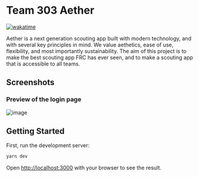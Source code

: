 # Team 303 Aether

[![wakatime](https://wakatime.com/badge/user/14712074-e7e9-4ac6-91dd-cf3f62547828/project/43999bdc-f89b-4d3f-b311-10bffbb2e245.svg)](https://wakatime.com/badge/user/14712074-e7e9-4ac6-91dd-cf3f62547828/project/43999bdc-f89b-4d3f-b311-10bffbb2e245)

Aether is a next generation scouting app built with modern technology, and with several key principles in mind. We value aethetics, ease of use, flexibility, and most importantly sustainability. The aim of this project is to make the best scouting app FRC has ever seen, and to make a scouting app that is accessible to all teams.

## Screenshots

### Preview of the login page

![image](https://user-images.githubusercontent.com/49880655/205197658-9824ad68-f2f1-467b-990d-ce55687ef34d.png)

## Getting Started

First, run the development server:

```bash
yarn dev
```

Open [http://localhost:3000](http://localhost:3000) with your browser to see the result.
